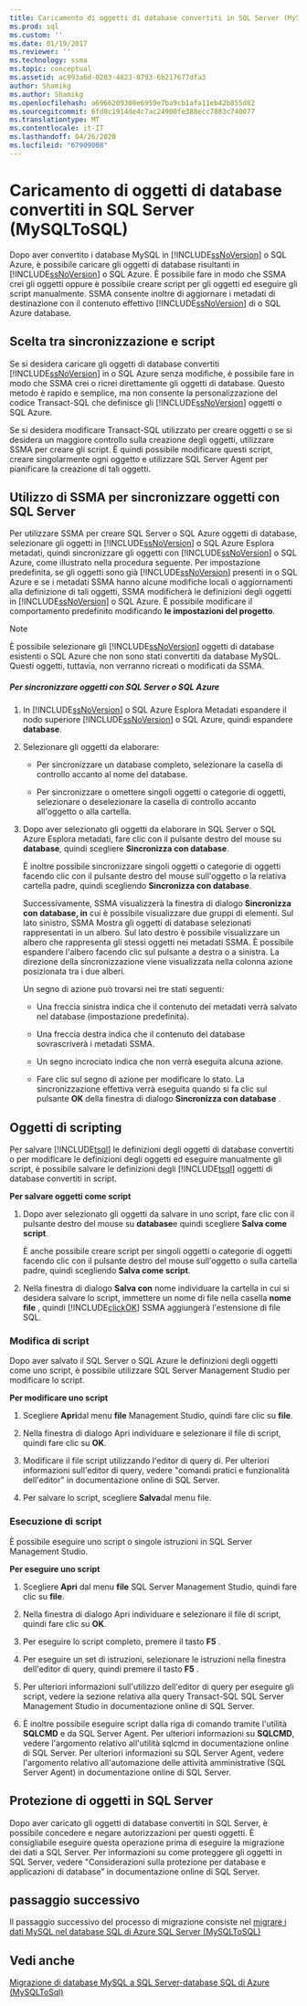 ```yaml
---
title: Caricamento di oggetti di database convertiti in SQL Server (MySQLToSQL) | Microsoft Docs
ms.prod: sql
ms.custom: ''
ms.date: 01/19/2017
ms.reviewer: ''
ms.technology: ssma
ms.topic: conceptual
ms.assetid: ac993a6d-0283-4823-8793-6b217677dfa3
author: Shamikg
ms.author: Shamikg
ms.openlocfilehash: a6966209300e6959e7ba9cb1afa11eb42b855d82
ms.sourcegitcommit: 6fd8c1914de4c7ac24900fe388ecc7883c740077
ms.translationtype: MT
ms.contentlocale: it-IT
ms.lasthandoff: 04/26/2020
ms.locfileid: "67909008"
---
```

# <a name="loading-converted-database-objects-into-sql-server-mysqltosql"></a>Caricamento di oggetti di database convertiti in SQL Server (MySQLToSQL)
Dopo aver convertito i database MySQL in [!INCLUDE[ssNoVersion](../../includes/ssnoversion-md.md)] o SQL Azure, è possibile caricare gli oggetti di database risultanti in [!INCLUDE[ssNoVersion](../../includes/ssnoversion-md.md)] o SQL Azure. È possibile fare in modo che SSMA crei gli oggetti oppure è possibile creare script per gli oggetti ed eseguire gli script manualmente. SSMA consente inoltre di aggiornare i metadati di destinazione con il contenuto effettivo [!INCLUDE[ssNoVersion](../../includes/ssnoversion-md.md)] di o SQL Azure database.  
  
## <a name="choosing-between-synchronization-and-scripts"></a>Scelta tra sincronizzazione e script  
Se si desidera caricare gli oggetti di database convertiti [!INCLUDE[ssNoVersion](../../includes/ssnoversion-md.md)] in o SQL Azure senza modifiche, è possibile fare in modo che SSMA crei o ricrei direttamente gli oggetti di database. Questo metodo è rapido e semplice, ma non consente la personalizzazione del codice Transact-SQL che definisce gli [!INCLUDE[ssNoVersion](../../includes/ssnoversion-md.md)] oggetti o SQL Azure.  
  
Se si desidera modificare Transact-SQL utilizzato per creare oggetti o se si desidera un maggiore controllo sulla creazione degli oggetti, utilizzare SSMA per creare gli script. È quindi possibile modificare questi script, creare singolarmente ogni oggetto e utilizzare SQL Server Agent per pianificare la creazione di tali oggetti.  
  
## <a name="using-ssma-to-synchronize-objects-with-sql-server"></a>Utilizzo di SSMA per sincronizzare oggetti con SQL Server  
Per utilizzare SSMA per creare SQL Server o SQL Azure oggetti di database, selezionare gli oggetti in [!INCLUDE[ssNoVersion](../../includes/ssnoversion-md.md)] o SQL Azure Esplora metadati, quindi sincronizzare gli oggetti con [!INCLUDE[ssNoVersion](../../includes/ssnoversion-md.md)] o SQL Azure, come illustrato nella procedura seguente. Per impostazione predefinita, se gli oggetti sono già [!INCLUDE[ssNoVersion](../../includes/ssnoversion-md.md)] presenti in o SQL Azure e se i metadati SSMA hanno alcune modifiche locali o aggiornamenti alla definizione di tali oggetti, SSMA modificherà le definizioni degli oggetti in [!INCLUDE[ssNoVersion](../../includes/ssnoversion-md.md)] o SQL Azure. È possibile modificare il comportamento predefinito modificando **le impostazioni del progetto**.  
  
> [!NOTE]  
> È possibile selezionare gli [!INCLUDE[ssNoVersion](../../includes/ssnoversion-md.md)] oggetti di database esistenti o SQL Azure che non sono stati convertiti da database MySQL. Questi oggetti, tuttavia, non verranno ricreati o modificati da SSMA.  
  
##### <a name="to-synchronize-objects-with-sql-server-or-sql-azure"></a>Per sincronizzare oggetti con SQL Server o SQL Azure  
  
1.  In [!INCLUDE[ssNoVersion](../../includes/ssnoversion-md.md)] o SQL Azure Esplora Metadati espandere il nodo superiore [!INCLUDE[ssNoVersion](../../includes/ssnoversion-md.md)] o SQL Azure, quindi espandere **database**.  
  
2.  Selezionare gli oggetti da elaborare:  
  
    -   Per sincronizzare un database completo, selezionare la casella di controllo accanto al nome del database.  
  
    -   Per sincronizzare o omettere singoli oggetti o categorie di oggetti, selezionare o deselezionare la casella di controllo accanto all'oggetto o alla cartella.  
  
3.  Dopo aver selezionato gli oggetti da elaborare in SQL Server o SQL Azure Esplora metadati, fare clic con il pulsante destro del mouse su **database**, quindi scegliere **Sincronizza con database**.  
  
    È inoltre possibile sincronizzare singoli oggetti o categorie di oggetti facendo clic con il pulsante destro del mouse sull'oggetto o la relativa cartella padre, quindi scegliendo **Sincronizza con database**.  
  
    Successivamente, SSMA visualizzerà la finestra di dialogo **Sincronizza con database, in** cui è possibile visualizzare due gruppi di elementi. Sul lato sinistro, SSMA Mostra gli oggetti di database selezionati rappresentati in un albero. Sul lato destro è possibile visualizzare un albero che rappresenta gli stessi oggetti nei metadati SSMA. È possibile espandere l'albero facendo clic sul pulsante a destra o a sinistra. La direzione della sincronizzazione viene visualizzata nella colonna azione posizionata tra i due alberi.  
  
    Un segno di azione può trovarsi nei tre stati seguenti:  
  
    -   Una freccia sinistra indica che il contenuto dei metadati verrà salvato nel database (impostazione predefinita).  
  
    -   Una freccia destra indica che il contenuto del database sovrascriverà i metadati SSMA.  
  
    -   Un segno incrociato indica che non verrà eseguita alcuna azione.  
  
    -   Fare clic sul segno di azione per modificare lo stato. La sincronizzazione effettiva verrà eseguita quando si fa clic sul pulsante **OK** della finestra di dialogo **Sincronizza con database** .  
  
## <a name="scripting-objects"></a>Oggetti di scripting  
Per salvare [!INCLUDE[tsql](../../includes/tsql-md.md)] le definizioni degli oggetti di database convertiti o per modificare le definizioni degli oggetti ed eseguire manualmente gli script, è possibile salvare le definizioni degli [!INCLUDE[tsql](../../includes/tsql-md.md)] oggetti di database convertiti in script.  
  
**Per salvare oggetti come script**  
  
1.  Dopo aver selezionato gli oggetti da salvare in uno script, fare clic con il pulsante destro del mouse su **database**e quindi scegliere **Salva come script**.  
  
    È anche possibile creare script per singoli oggetti o categorie di oggetti facendo clic con il pulsante destro del mouse sull'oggetto o sulla cartella padre, quindi scegliendo **Salva come script**.  
  
2.  Nella finestra di dialogo **Salva con** nome individuare la cartella in cui si desidera salvare lo script, immettere un nome di file nella casella **nome file** , quindi [!INCLUDE[clickOK](../../includes/clickok-md.md)] SSMA aggiungerà l'estensione di file SQL.  
  
### <a name="modifying-scripts"></a>Modifica di script  
Dopo aver salvato il SQL Server o SQL Azure le definizioni degli oggetti come uno script, è possibile utilizzare SQL Server Management Studio per modificare lo script.  
  
**Per modificare uno script**  
  
1.  Scegliere **Apri**dal menu **file** Management Studio, quindi fare clic su **file**.  
  
2.  Nella finestra di dialogo Apri individuare e selezionare il file di script, quindi fare clic su **OK**.  
  
3.  Modificare il file script utilizzando l'editor di query di. Per ulteriori informazioni sull'editor di query, vedere "comandi pratici e funzionalità dell'editor" in documentazione online di SQL Server.  
  
4.  Per salvare lo script, scegliere **Salva**dal menu file.  
  
### <a name="running-scripts"></a>Esecuzione di script  
È possibile eseguire uno script o singole istruzioni in SQL Server Management Studio.  
  
**Per eseguire uno script**  
  
1.  Scegliere **Apri** dal menu **file** SQL Server Management Studio, quindi fare clic su **file**.  
  
2.  Nella finestra di dialogo Apri individuare e selezionare il file di script, quindi fare clic su **OK**.  
  
3.  Per eseguire lo script completo, premere il tasto **F5** .  
  
4.  Per eseguire un set di istruzioni, selezionare le istruzioni nella finestra dell'editor di query, quindi premere il tasto **F5** .  
  
5.  Per ulteriori informazioni sull'utilizzo dell'editor di query per eseguire gli script, vedere la sezione relativa alla query Transact-SQL SQL Server Management Studio in documentazione online di SQL Server.  
  
6.  È inoltre possibile eseguire script dalla riga di comando tramite l'utilità **SQLCMD** e da SQL Server Agent. Per ulteriori informazioni su **SQLCMD**, vedere l'argomento relativo all'utilità sqlcmd in documentazione online di SQL Server. Per ulteriori informazioni su SQL Server Agent, vedere l'argomento relativo all'automazione delle attività amministrative (SQL Server Agent) in documentazione online di SQL Server.  
  
## <a name="securing-objects-in-sql-server"></a>Protezione di oggetti in SQL Server  
Dopo aver caricato gli oggetti di database convertiti in SQL Server, è possibile concedere e negare autorizzazioni per questi oggetti. È consigliabile eseguire questa operazione prima di eseguire la migrazione dei dati a SQL Server. Per informazioni su come proteggere gli oggetti in SQL Server, vedere "Considerazioni sulla protezione per database e applicazioni di database" in documentazione online di SQL Server.  
  
## <a name="next-step"></a>passaggio successivo  
Il passaggio successivo del processo di migrazione consiste nel [migrare i dati MySQL nel database SQL di Azure SQL Server &#40;MySQLToSQL&#41;](../../ssma/mysql/migrating-mysql-data-into-sql-server-azure-sql-db-mysqltosql.md)  
  
## <a name="see-also"></a>Vedi anche  
[Migrazione di database MySQL a SQL Server-database SQL di Azure &#40;MySQLToSql&#41;](../../ssma/mysql/migrating-mysql-databases-to-sql-server-azure-sql-db-mysqltosql.md)  
  
